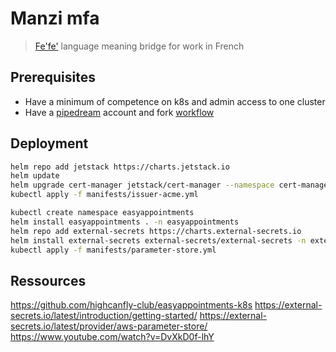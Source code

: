 # Manzi mfa
> [Fe'fe'](https://fr.wikipedia.org/wiki/Nufi) language meaning bridge for work in French

## Prerequisites
* Have a minimum of competence on k8s and admin access to one cluster
* Have a [pipedream](https://pipedream.com/) account and fork [workflow ](https://pipedream.com/new?h=tch_wGKfvD)


## Deployment
```sh
helm repo add jetstack https://charts.jetstack.io
helm update
helm upgrade cert-manager jetstack/cert-manager --namespace cert-manager --create-namespace --set installCRDs=true
kubectl apply -f manifests/issuer-acme.yml

kubectl create namespace easyappointments
helm install easyappointments . -n easyappointments
helm repo add external-secrets https://charts.external-secrets.io
helm install external-secrets external-secrets/external-secrets -n external-secrets --create-namespace
kubectl apply -f manifests/parameter-store.yml
```

## Ressources
https://github.com/highcanfly-club/easyappointments-k8s
https://external-secrets.io/latest/introduction/getting-started/
https://external-secrets.io/latest/provider/aws-parameter-store/
https://www.youtube.com/watch?v=DvXkD0f-lhY